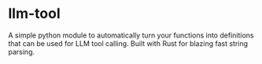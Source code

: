 # llm-tool
A simple python module to automatically turn your functions into definitions that can be used for LLM tool calling. Built with Rust for blazing fast string parsing.

